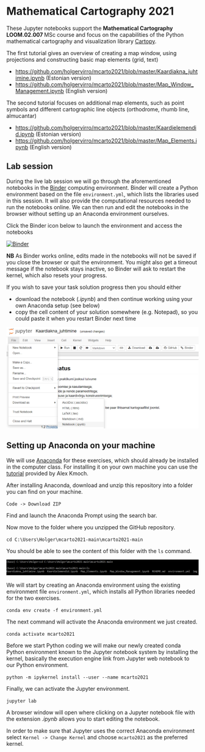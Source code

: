 # Mathematical Cartography 2021
These Jupyter notebooks support the <b> Mathematical Cartography LOOM.02.007 </b> MSc course and focus on the capabilities of the Python mathematical cartography and visualization library [Cartopy](https://scitools.org.uk/cartopy/docs/latest/).

The first tutorial gives an overview of creating a map window, using projections and constructing basic map elements (grid, text)
* https://github.com/holgervirro/mcarto2021/blob/master/Kaardiakna_juhtimine.ipynb (Estonian version)
* https://github.com/holgervirro/mcarto2021/blob/master/Map_Window_Management.ipynb (English version)

The second tutorial focuses on additional map elements, such as point symbols and different cartographic line objects (orthodrome, rhumb line, almucantar)
* https://github.com/holgervirro/mcarto2021/blob/master/Kaardielemendid.ipynb (Estonian version)
* https://github.com/holgervirro/mcarto2021/blob/master/Map_Elements.ipynb (English version)

## Lab session
During the live lab session we will go through the aforementioned notebooks in the [Binder](https://jupyter.org/binder) computing environment. Binder will create a Python environment based on the file `environment.yml`, which lists the libraries used in this session. It will also provide the computational resources needed to run the notebooks online. We can then run and edit the notebooks in the browser without setting up an Anaconda environment ourselves.

Click the Binder icon below to launch the environment and access the notebooks

[![Binder](https://mybinder.org/badge_logo.svg)](https://mybinder.org/v2/gh/holgervirro/mcarto2021/HEAD)

**NB** As Binder works online, edits made in the notebooks will not be saved if you close the browser or quit the environment. You might also get a timeout message if the notebook stays inactive, so Binder will ask to restart the kernel, which also resets your progress.

If you wish to save your task solution progress then you should either
* download the notebook (*.ipynb*) and then continue working using your own Anaconda setup (see below)
* copy the cell content of your solution somewhere (e.g. Notepad), so you could paste it when you restart Binder next time

![binder_download](https://github.com/holgervirro/mcarto2021/blob/1eb3f568488479606df9df23e7fc0f92786788d9/img/binder_download.PNG)

## Setting up Anaconda on your machine
We will use [Anaconda](https://conda.io/en/master/miniconda.html) for these exercises, which should already be installed in the computer class. For installing it on your own machine you can use the [tutorial](https://kodu.ut.ee/~kmoch/geopython2020/L0/Installing_Miniconda_GIS.html) provided by Alex Kmoch.

After installing Anaconda, download and unzip this repository into a folder you can find on your machine.

`Code -> Download ZIP`

Find and launch the Anaconda Prompt using the search bar.

Now move to the folder where you unzipped the GitHub repository.

`cd C:\Users\Holger\mcarto2021-main\mcarto2021-main`

You should be able to see the content of this folder with the `ls` command.

![folder](https://github.com/holgervirro/mcarto2021/blob/66d79bda812a587f4a1f9418c4883b2fd1f96540/img/folder.PNG)

We will start by creating an Anaconda environment using the existing environment file `environment.yml`, which installs all Python libraries needed for the two exercises.

`conda env create -f environment.yml`

The next command will activate the Anaconda environment we just created.

`conda activate mcarto2021`

Before we start Python coding we will make our newly created conda Python environment known to the Jupyter notebook system by installing the kernel, basically the execution engine link from Jupyter web notebook to our Python environment.

`python -m ipykernel install --user --name mcarto2021`

Finally, we can activate the Jupyter environment.

`jupyter lab`

A browser window will open where clicking on a Jupyter notebook file with the extension *.ipynb* allows you to start editing the notebook.

In order to make sure that Jupyter uses the correct Anaconda environment select `Kernel -> Change Kernel` and choose `mcarto2021` as the preferred kernel.
